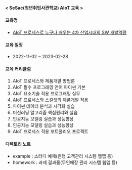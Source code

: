 #### < SeSac(청년취업사관학교) AIoT 교육 >

#### 교육명
- [AIoT 프로세스로 누구나 배우는 4차 산업시대의 SW 개발역량](https://sesac.seoul.kr/course/active/detail.do)

#### 교육 일정
- 2022-11-02 ~ 2023-02-28

#### 교육 커리큘럼

1. AIoT 프로세스와 제품개발 방법론
2. AIoT 필수 프로그래밍 언어 파이썬 기본
3. AIoT 요소기술 적용 프로그래밍 실무
4. AIoT 프로세스와 스킬셋의 제품개발 적용
5. 파이썬 데이터 분석과 시각화 실습
6. 머신러닝 알고리즘 핵심원리와 실습
7. 인공지능 모델링 실습과 성능향상
8. 인공지능 모델링 실습과 성능향상
9. AIoT 프로세스 적용 포트폴리오 프로젝트

#### 디렉토리 노트
- example : 스터디 예제(은행 고객관리 시스템 웹앱 등)
- homework : 과제 결과물(무인매장 관리 시스템 웹앱 등)
